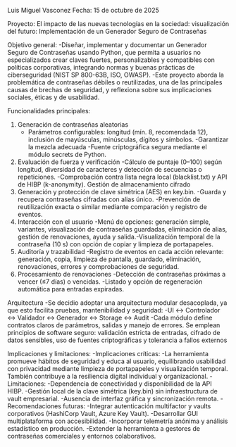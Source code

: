Luis Miguel Vasconez
Fecha: 15 de octubre de 2025

Proyecto: El impacto de las nuevas tecnologías en la sociedad: visualización del futuro: Implementación de un Generador Seguro de Contraseñas

Objetivo general: 
    -Diseñar, implementar y documentar un Generador Seguro de Contraseñas usando Python, que permita a usuarios no especializados crear claves fuertes, personalizables y compatibles con políticas corporativas, integrando normas y buenas prácticas de ciberseguridad (NIST SP 800-63B, ISO, OWASP).
    -Este proyecto aborda la problemática de contraseñas débiles o reutilizadas, una de las principales causas de brechas de seguridad, y reflexiona sobre sus implicaciones sociales, éticas y de usabilidad.

Funcionalidades principales:
 1. Generación de contraseñas aleatorias
    - Parámetros configurables: longitud (mín. 8, recomendada 12), inclusión de mayúsculas, minúsculas, dígitos y símbolos.
    -Garantizar la mezcla adecuada 
    -Fuente criptográfica segura mediante el módulo secrets de Python.
2. Evaluación de fuerza y verificación
    -Cálculo de puntaje (0–100) según longitud, diversidad de caracteres y detección de secuencias o repeticiones.
    -Comprobación contra lista negra local (blacklist.txt) y API de HIBP (k-anonymity).
    Gestión de almacenamiento cifrado
3. Generación y protección de clave simétrica (AES) en key.bin.
    -Guarda y recupera contraseñas cifradas con alias único.
    -Prevención de reutilización exacta o similar mediante comparación y registro de eventos.
4. Interacción con el usuario
    -Menú de opciones: generación simple, variantes, visualización de contraseñas guardadas, eliminación de alias, gestión de renovaciones, ayuda y salida.-Visualización temporal de la contraseña (10 s) con opción de copiar y limpieza de portapapeles.
5. Auditoría y trazabilidad
    -Registro de eventos en cada acción relevante: generación, copia, limpieza de pantalla, guardado, eliminación, renovaciones, errores y comprobaciones de seguridad.
6. Procesamiento de renovaciones
    -Detección de contraseñas próximas a vencer (≤7 días) o vencidas.
    -Listado y opción de regeneración automática para entradas expiradas.

Arquitectura
    -Se decidio adoptar una arquitectura modular desacoplada, ya que esto facilita pruebas, mantenibilidad y seguridad:
    -UI ↔ Controlador ↔ Validador ↔ Generador ↔ Storage ↔ Audit
    -Cada módulo define contratos claros de parámetros, salidas y manejo de errores. Se emplean principios de software seguro: validación estricta de entradas, cifrado de datos sensibles, uso de fuentes criptográficas y tolerancia a fallos externos




Implicaciones y limitaciones:
-Implicaciones críticas:
    -La herramienta promueve hábitos de seguridad y educa al usuario, equilibrando usabilidad con privacidad mediante limpieza de portapapeles y visualización temporal. También contribuye a la resiliencia digital individual y organizacional.
-Limitaciones:
    -Dependencia de conectividad y disponibilidad de la API HIBP.
    -Gestión local de la clave simétrica (key.bin) sin infraestructura de vault empresarial.
    -Ausencia de interfaz gráfica y sincronización remota.
-Recomendaciones futuras:
    -Integrar autenticación multifactor y vaults corporativos (HashiCorp Vault, Azure Key Vault).
    -Desarrollar GUI multiplataforma con accesibilidad.
    -Incorporar telemetría anónima y análisis estadístico en producción.
    -Extender la herramienta a gestores de contraseñas comerciales y entornos colaborativos.